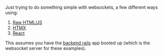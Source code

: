 Just trying to do something simple with websockets, a few different ways using:

1. [Raw HTML/JS](frontend/raw)
2. [HTMX](frontend/htmx)
3. [React](frontend/react)

This assumes you have the [backend rails](backend) app booted up (which is the websocket server for these examples).
